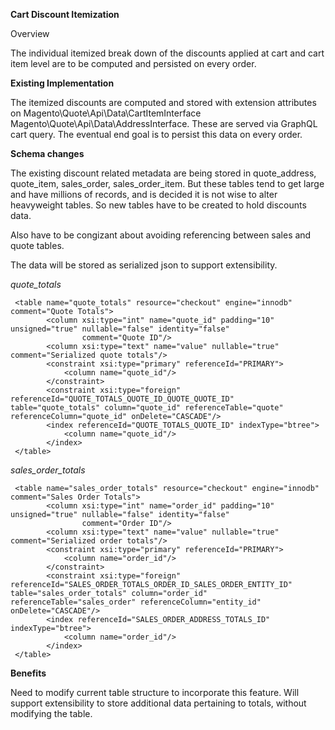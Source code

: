 **Cart Discount Itemization**

Overview

The individual itemized break down of the discounts applied at cart and cart item level are to be computed and persisted on every order.

**Existing Implementation**

The itemized discounts are computed and stored with extension attributes on 
Magento\Quote\Api\Data\CartItemInterface 
Magento\Quote\Api\Data\AddressInterface. 
These are served via GraphQL cart query. The eventual end goal is to persist this data on every order.

**Schema changes**

The existing discount related metadata are being stored in quote_address, quote_item, sales_order, sales_order_item. But these tables tend to get large and have millions of records,
and is decided it is not wise to alter heavyweight tables. So new tables have to be created to hold discounts data.

Also have to be congizant about avoiding referencing between sales and quote tables.

The data will be stored as serialized json to support extensibility.

*quote_totals* 
```
 <table name="quote_totals" resource="checkout" engine="innodb" comment="Quote Totals">
        <column xsi:type="int" name="quote_id" padding="10" unsigned="true" nullable="false" identity="false"
                comment="Quote ID"/>
        <column xsi:type="text" name="value" nullable="true" comment="Serialized quote totals"/>
        <constraint xsi:type="primary" referenceId="PRIMARY">
            <column name="quote_id"/>
        </constraint>
        <constraint xsi:type="foreign" referenceId="QUOTE_TOTALS_QUOTE_ID_QUOTE_QUOTE_ID"    table="quote_totals" column="quote_id" referenceTable="quote" referenceColumn="quote_id" onDelete="CASCADE"/>
        <index referenceId="QUOTE_TOTALS_QUOTE_ID" indexType="btree">
            <column name="quote_id"/>
        </index>
 </table>
```
*sales_order_totals* 
```
 <table name="sales_order_totals" resource="checkout" engine="innodb" comment="Sales Order Totals">
        <column xsi:type="int" name="order_id" padding="10" unsigned="true" nullable="false" identity="false"
                comment="Order ID"/>
        <column xsi:type="text" name="value" nullable="true" comment="Serialized order totals"/>
        <constraint xsi:type="primary" referenceId="PRIMARY">
            <column name="order_id"/>
        </constraint>
        <constraint xsi:type="foreign" referenceId="SALES_ORDER_TOTALS_ORDER_ID_SALES_ORDER_ENTITY_ID"   table="sales_order_totals" column="order_id" referenceTable="sales_order" referenceColumn="entity_id" onDelete="CASCADE"/>
        <index referenceId="SALES_ORDER_ADDRESS_TOTALS_ID" indexType="btree">
            <column name="order_id"/>
        </index>
 </table>
```
**Benefits**

Need to modify current table structure to incorporate this feature.
Will support extensibility to store additional data pertaining to totals, without modifying the table.

